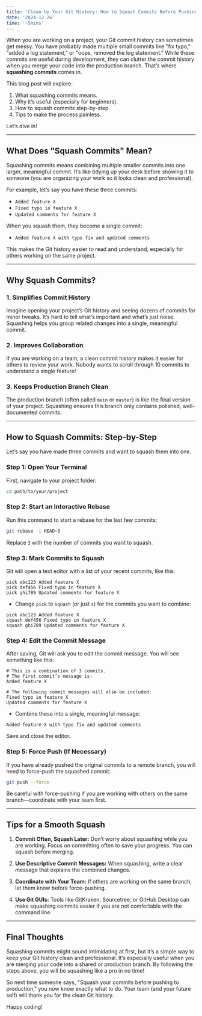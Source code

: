 ```yaml
---
title: 'Clean Up Your Git History: How to Squash Commits Before Pushing to Production'
date: '2024-12-26'
time: '~5mins'
---
```


When you are working on a project, your Git commit history can sometimes get messy. You have probably made multiple small commits like "fix typo," "added a log statement," or "oops, removed the log statement." While these commits are useful during development, they can clutter the commit history when you merge your code into the production branch. That’s where **squashing commits** comes in.

This blog post will explore:

1. What squashing commits means.
2. Why it’s useful (especially for beginners).
3. How to squash commits step-by-step.
4. Tips to make the process painless.

Let’s dive in!

---

## What Does "Squash Commits" Mean?

Squashing commits means combining multiple smaller commits into one larger, meaningful commit. It’s like tidying up your desk before showing it to someone (you are organizing your work so it looks clean and professional).

For example, let’s say you have these three commits:

- `Added feature X`
- `Fixed typo in feature X`
- `Updated comments for feature X`

When you squash them, they become a single commit:

- `Added feature X with typo fix and updated comments`

This makes the Git history easier to read and understand, especially for others working on the same project.

---

## Why Squash Commits?

### 1. **Simplifies Commit History**
Imagine opening your project’s Git history and seeing dozens of commits for minor tweaks. It’s hard to tell what’s important and what’s just noise. Squashing helps you group related changes into a single, meaningful commit.

### 2. **Improves Collaboration**
If you are working on a team, a clean commit history makes it easier for others to review your work. Nobody wants to scroll through 10 commits to understand a single feature!

### 3. **Keeps Production Branch Clean**
The production branch (often called `main` or `master`) is like the final version of your project. Squashing ensures this branch only contains polished, well-documented commits.

---

## How to Squash Commits: Step-by-Step

Let’s say you have made three commits and want to squash them into one.

### Step 1: Open Your Terminal
First, navigate to your project folder:
```bash
cd path/to/your/project
```

### Step 2: Start an Interactive Rebase
Run this command to start a rebase for the last few commits:
```bash
git rebase -i HEAD~3
```
Replace `3` with the number of commits you want to squash.

### Step 3: Mark Commits to Squash
Git will open a text editor with a list of your recent commits, like this:
```
pick abc123 Added feature X
pick def456 Fixed typo in feature X
pick ghi789 Updated comments for feature X
```

- Change `pick` to `squash` (or just `s`) for the commits you want to combine:
```
pick abc123 Added feature X
squash def456 Fixed typo in feature X
squash ghi789 Updated comments for feature X
```

### Step 4: Edit the Commit Message
After saving, Git will ask you to edit the commit message. You will see something like this:
```
# This is a combination of 3 commits.
# The first commit’s message is:
Added feature X

# The following commit messages will also be included:
Fixed typo in feature X
Updated comments for feature X
```

- Combine these into a single, meaningful message:
```
Added feature X with typo fix and updated comments
```

Save and close the editor.

### Step 5: Force Push (If Necessary)
If you have already pushed the original commits to a remote branch, you will need to force-push the squashed commit:
```bash
git push --force
```

Be careful with force-pushing if you are working with others on the same branch—coordinate with your team first.

---

## Tips for a Smooth Squash

1. **Commit Often, Squash Later:** Don’t worry about squashing while you are working. Focus on committing often to save your progress. You can squash before merging.

2. **Use Descriptive Commit Messages:** When squashing, write a clear message that explains the combined changes.

3. **Coordinate with Your Team:** If others are working on the same branch, let them know before force-pushing.

4. **Use Git GUIs:** Tools like GitKraken, Sourcetree, or GitHub Desktop can make squashing commits easier if you are not comfortable with the command line.

---

## Final Thoughts

Squashing commits might sound intimidating at first, but it’s a simple way to keep your Git history clean and professional. It’s especially useful when you are merging your code into a shared or production branch. By following the steps above, you will be squashing like a pro in no time!

So next time someone says, "Squash your commits before pushing to production," you now know exactly what to do. Your team (and your future self) will thank you for the clean Git history.

Happy coding!
